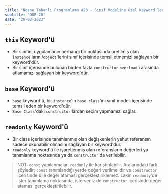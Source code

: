 ```yaml
---
title: "Nesne Tabanlı Programlama #23 - Sınıf Modeline Özel Keyword'ler - this - base - readonly"
subtitle: "OOP-20"
date: "20-03-2023"
---
```


## `this` Keyword'ü

- Bir sınıfın, uygulamanın herhangi bir noktasında üretilmiş olan `instence`'larını/`object`'lerini sınıf içerisinde temsil etmemizi sağlayan bir keyword'dür.
- Bir sınıf içerisinde bulunan birden fazla `constructor` `overload`'ı arasında atlamamızı sağlayan bir keyword'dür.

## `base` Keyword'ü

- `base` keyword'ü, bir `instance`'ın `base class`'ını sınıf modeli içerisinde temsil eden bir keyword'dür.
- `Base Class`'daki `constructor`'lardan seçim yapmamızı sağlar.

## `readonly` Keyword'ü

- Bir class içerisinde tanımlanmış olan değişkenlerin yahut referansın sadece okunabilir olmasını sağlayan bir keyword'dür.
- `readonly` keyword'ü ile işaretlenmiş olan referansların değerleri ya tanımlanma noktasında ya da `constructor`'da verilebilir.

> NOT:
> `const` yapılanmalar, `readonly` ile karıştırılabilir. Aralarındaki fark şöyledir; `const` tanımlandığı yerde değeri verilmelidir ve `constructor` içerisinde bile değer ataması gerçekleştiriklemez. Lakin `readonly`'de ister tanımlama noktasında, isterseniz de `constructor` içerisinde değer ataması gerçekleştirilebilir.
